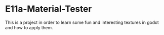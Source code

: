 # E11a-Material-Tester

This is a project in order to learn some fun and interesting textures in godot and how to apply them.
